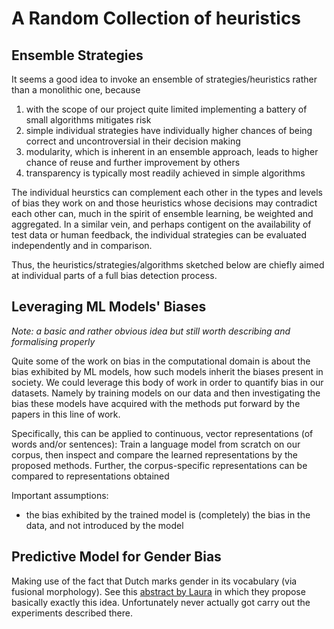 # A Random Collection of heuristics


## Ensemble Strategies

It seems a good idea to invoke an ensemble of strategies/heuristics rather than a monolithic one, because 

  1) with the scope of our project quite limited implementing a battery of small algorithms mitigates risk
  2) simple individual strategies have individually higher chances of being correct and uncontroversial in their decision making
  3) modularity, which is inherent in an ensemble approach, leads to higher chance of reuse and further improvement by others
  4) transparency is typically most readily achieved in simple algorithms
  
The individual heurstics can complement each other in the types and levels of bias they work on and those heuristics whose decisions may contradict each other
can, much in the spirit of ensemble learning, be weighted and aggregated. In a similar vein, and perhaps contigent on the availability of test data or human
feedback, the individual strategies can be evaluated independently and in comparison.

Thus, the heuristics/strategies/algorithms sketched below are chiefly aimed at individual parts of a full bias detection process.


## Leveraging ML Models' Biases
  
  *Note: a basic and rather obvious idea but still worth describing and formalising properly*
  
  Quite some of the work on bias in the computational domain is about the bias exhibited by ML models, how such models inherit the biases present in society. We could
  leverage this body of work in order to quantify bias in our datasets. Namely by training models on our data and then investigating the bias these models have acquired
  with the methods put forward by the papers in this line of work. 
  
  Specifically, this can be applied to continuous, vector representations (of words and/or sentences): Train a language model from scratch on our corpus, then inspect
  and compare the learned representations by the proposed methods. Further, the corpus-specific representations can be compared to representations obtained 
  
  Important assumptions:
   
   - the bias exhibited by the trained model is (completely) the bias in the data, and not introduced by the model
    
    
  
  
## Predictive Model for Gender Bias
  
  Making use of the fact that Dutch marks gender in its vocabulary (via fusional morphology). See this [abstract by Laura](https://ir.cwi.nl/pub/29761) in which they propose basically exactly this idea. Unfortunately never actually got carry out the experiments described there.
  
  
